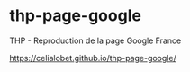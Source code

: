 # thp-page-google
THP - Reproduction de la page Google France

https://celialobet.github.io/thp-page-google/

